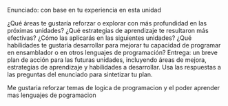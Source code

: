 Enunciado: con base en tu experiencia en esta unidad

¿Qué áreas te gustaría reforzar o explorar con más profundidad en las próximas unidades?
¿Qué estrategias de aprendizaje te resultaron más efectivas?
¿Cómo las aplicarás en las siguientes unidades?
¿Qué habilidades te gustaría desarrollar para mejorar tu capacidad de programar en ensamblador o en otros lenguajes de programación?
Entrega: un breve plan de acción para las futuras unidades, incluyendo áreas de mejora, estrategias de aprendizaje y habilidades a desarrollar. Usa las respuestas a las preguntas del enunciado para sintetizar tu plan.

Me gustaria reforzar temas de logica de programacion y el poder aprender mas lenguajes de pogramacion
